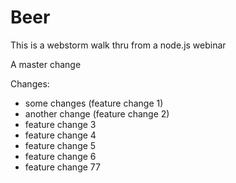 Beer
====

This is a webstorm walk thru from a node.js webinar

A master change

Changes:

* some changes (feature change 1)
* another change (feature change 2)
* feature change 3
* feature change 4
* feature change 5
* feature change 6
* feature change 77
